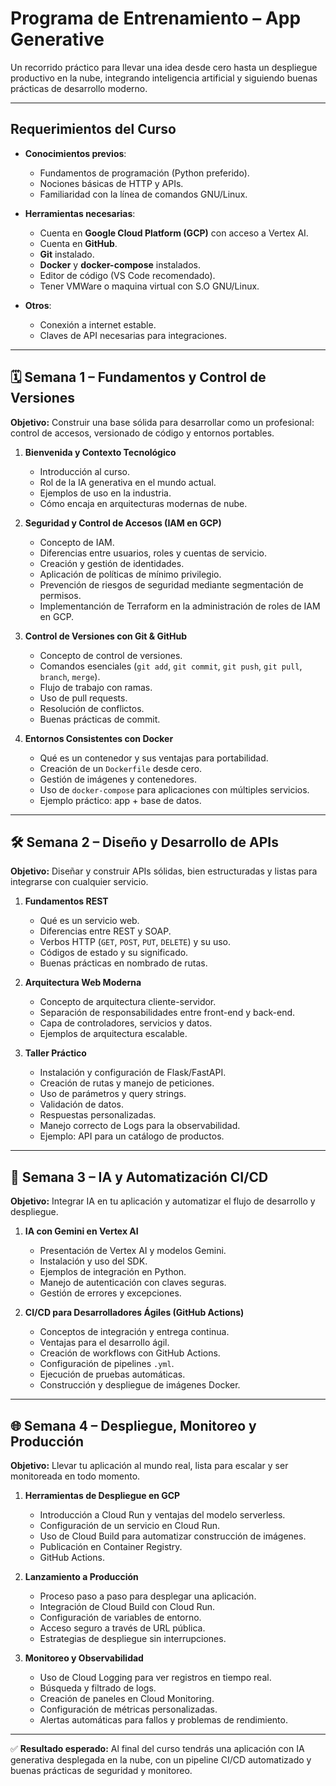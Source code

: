 # Programa de Entrenamiento – App Generative

Un recorrido práctico para llevar una idea desde cero hasta un despliegue productivo en la nube, integrando inteligencia artificial y siguiendo buenas prácticas de desarrollo moderno.

---

## Requerimientos del Curso

- **Conocimientos previos**:  
  - Fundamentos de programación (Python preferido).  
  - Nociones básicas de HTTP y APIs.  
  - Familiaridad con la línea de comandos GNU/Linux.  

- **Herramientas necesarias**:  
  - Cuenta en **Google Cloud Platform (GCP)** con acceso a Vertex AI.  
  - Cuenta en **GitHub**.  
  - **Git** instalado.  
  - **Docker** y **docker-compose** instalados.  
  - Editor de código (VS Code recomendado).
  - Tener VMWare o maquina virtual con S.O GNU/Linux.

- **Otros**:  
  - Conexión a internet estable.  
  - Claves de API necesarias para integraciones.  

---

## 🗓 Semana 1 – Fundamentos y Control de Versiones

**Objetivo:** Construir una base sólida para desarrollar como un profesional: control de accesos, versionado de código y entornos portables.

1. **Bienvenida y Contexto Tecnológico**  
   - Introducción al curso.  
   - Rol de la IA generativa en el mundo actual.  
   - Ejemplos de uso en la industria.  
   - Cómo encaja en arquitecturas modernas de nube.  

2. **Seguridad y Control de Accesos (IAM en GCP)**  
   - Concepto de IAM.  
   - Diferencias entre usuarios, roles y cuentas de servicio.  
   - Creación y gestión de identidades.  
   - Aplicación de políticas de mínimo privilegio.  
   - Prevención de riesgos de seguridad mediante segmentación de permisos.
   - Implementanción de Terraform en la administración de roles de IAM en GCP.

3. **Control de Versiones con Git & GitHub**  
   - Concepto de control de versiones.  
   - Comandos esenciales (`git add`, `git commit`, `git push`, `git pull`, `branch`, `merge`).  
   - Flujo de trabajo con ramas.  
   - Uso de pull requests.
   - Resolución de conflictos.
   - Buenas prácticas de commit.

4. **Entornos Consistentes con Docker**  
   - Qué es un contenedor y sus ventajas para portabilidad.  
   - Creación de un `Dockerfile` desde cero.  
   - Gestión de imágenes y contenedores.  
   - Uso de `docker-compose` para aplicaciones con múltiples servicios.  
   - Ejemplo práctico: app + base de datos.  

---

## 🛠 Semana 2 – Diseño y Desarrollo de APIs

**Objetivo:** Diseñar y construir APIs sólidas, bien estructuradas y listas para integrarse con cualquier servicio.

1. **Fundamentos REST**  
   - Qué es un servicio web.  
   - Diferencias entre REST y SOAP.  
   - Verbos HTTP (`GET`, `POST`, `PUT`, `DELETE`) y su uso.  
   - Códigos de estado y su significado.  
   - Buenas prácticas en nombrado de rutas.  

2. **Arquitectura Web Moderna**  
   - Concepto de arquitectura cliente-servidor.  
   - Separación de responsabilidades entre front-end y back-end.  
   - Capa de controladores, servicios y datos.  
   - Ejemplos de arquitectura escalable.  

3. **Taller Práctico**  
   - Instalación y configuración de Flask/FastAPI.  
   - Creación de rutas y manejo de peticiones.  
   - Uso de parámetros y query strings.  
   - Validación de datos.  
   - Respuestas personalizadas.
   - Manejo correcto de Logs para la observabilidad.
   - Ejemplo: API para un catálogo de productos.  

---

## 🤖 Semana 3 – IA y Automatización CI/CD

**Objetivo:** Integrar IA en tu aplicación y automatizar el flujo de desarrollo y despliegue.

1. **IA con Gemini en Vertex AI**  
   - Presentación de Vertex AI y modelos Gemini.  
   - Instalación y uso del SDK.  
   - Ejemplos de integración en Python.  
   - Manejo de autenticación con claves seguras.  
   - Gestión de errores y excepciones.  

2. **CI/CD para Desarrolladores Ágiles (GitHub Actions)**  
   - Conceptos de integración y entrega continua.  
   - Ventajas para el desarrollo ágil.  
   - Creación de workflows con GitHub Actions.  
   - Configuración de pipelines `.yml`.  
   - Ejecución de pruebas automáticas.  
   - Construcción y despliegue de imágenes Docker.  

---

## 🌐 Semana 4 – Despliegue, Monitoreo y Producción

**Objetivo:** Llevar tu aplicación al mundo real, lista para escalar y ser monitoreada en todo momento.

1. **Herramientas de Despliegue en GCP**  
   - Introducción a Cloud Run y ventajas del modelo serverless.  
   - Configuración de un servicio en Cloud Run.  
   - Uso de Cloud Build para automatizar construcción de imágenes.  
   - Publicación en Container Registry.  
   - GitHub Actions.  

2. **Lanzamiento a Producción**  
   - Proceso paso a paso para desplegar una aplicación.  
   - Integración de Cloud Build con Cloud Run.  
   - Configuración de variables de entorno.  
   - Acceso seguro a través de URL pública.  
   - Estrategias de despliegue sin interrupciones.  

3. **Monitoreo y Observabilidad**  
   - Uso de Cloud Logging para ver registros en tiempo real.  
   - Búsqueda y filtrado de logs.  
   - Creación de paneles en Cloud Monitoring.  
   - Configuración de métricas personalizadas.  
   - Alertas automáticas para fallos y problemas de rendimiento.  

---

✅ **Resultado esperado:** Al final del curso tendrás una aplicación con IA generativa desplegada en la nube, con un pipeline CI/CD automatizado y buenas prácticas de seguridad y monitoreo.
